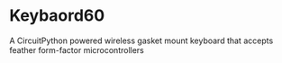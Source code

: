 # Keybaord60
A CircuitPython powered wireless gasket mount keyboard that accepts feather form-factor microcontrollers
